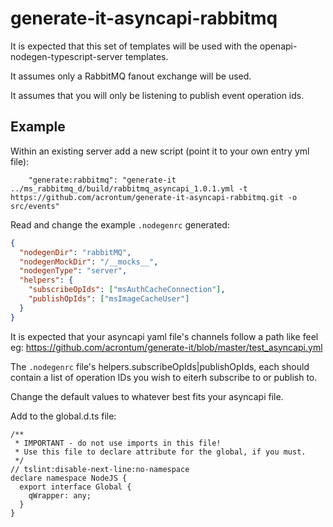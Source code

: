 # generate-it-asyncapi-rabbitmq

It is expected that this set of templates will be used with the openapi-nodegen-typescript-server templates.

It assumes only a RabbitMQ fanout exchange will be used.

It assumes that you will only be listening to publish event operation ids.

## Example
Within an existing server add a new script (point it to your own entry yml file):
```
    "generate:rabbitmq": "generate-it ../ms_rabbitmq_d/build/rabbitmq_asyncapi_1.0.1.yml -t https://github.com/acrontum/generate-it-asyncapi-rabbitmq.git -o src/events"
```

Read and change the example `.nodegenrc` generated:
```json
{
  "nodegenDir": "rabbitMQ",
  "nodegenMockDir": "/__mocks__",
  "nodegenType": "server",
  "helpers": {
    "subscribeOpIds": ["msAuthCacheConnection"],
    "publishOpIds": ["msImageCacheUser"]
  }
}
```

It is expected that your asyncapi yaml file's channels follow a path like feel eg: https://github.com/acrontum/generate-it/blob/master/test_asyncapi.yml

The `.nodegenrc` file's helpers.subscribeOpIds|publishOpIds, each should contain a list of operation IDs you wish to eiterh subscribe to or publish to.

Change the default values to whatever best fits your asyncapi file.

Add to the global.d.ts file:
```
/**
 * IMPORTANT - do not use imports in this file!
 * Use this file to declare attribute for the global, if you must.
 */
// tslint:disable-next-line:no-namespace
declare namespace NodeJS {
  export interface Global {
    qWrapper: any;
  }
}
```
